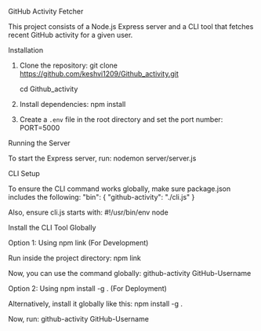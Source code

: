 GitHub Activity Fetcher

This project consists of a Node.js Express server and a CLI tool that fetches recent GitHub activity for a given user.

Installation

1. Clone the repository:
   git clone https://github.com/keshvi1209/Github_activity.git
   
   cd Github_activity

3. Install dependencies:
   npm install

4. Create a `.env` file in the root directory and set the port number:
   PORT=5000

Running the Server

To start the Express server, run:
nodemon server/server.js

CLI Setup

To ensure the CLI command works globally, make sure package.json includes the following:
"bin": {
  "github-activity": "./cli.js"
}

Also, ensure cli.js starts with:
#!/usr/bin/env node

Install the CLI Tool Globally

Option 1: Using npm link (For Development)

Run inside the project directory:
npm link

Now, you can use the command globally:
github-activity GitHub-Username

Option 2: Using npm install -g . (For Deployment)

Alternatively, install it globally like this:
npm install -g .

Now, run:
github-activity GitHub-Username


